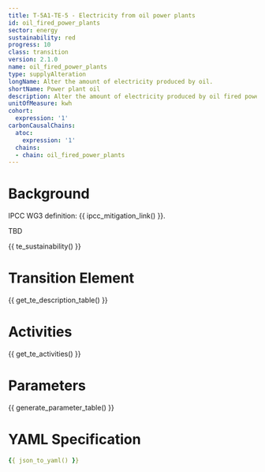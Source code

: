 ```yaml
---
title: T-5A1-TE-5 - Electricity from oil power plants
id: oil_fired_power_plants
sector: energy
sustainability: red
progress: 10
class: transition
version: 2.1.0
name: oil_fired_power_plants
type: supplyAlteration
longName: Alter the amount of electricity produced by oil.
shortName: Power plant oil
description: Alter the amount of electricity produced by oil fired power plants
unitOfMeasure: kwh
cohort:
  expression: '1'
carbonCausalChains:
  atoc:
    expression: '1'
  chains:
  - chain: oil_fired_power_plants
---
```

# Background

IPCC WG3 definition: {{ ipcc_mitigation_link() }}.

TBD



{{ te_sustainability() }}

# Transition Element

{{ get_te_description_table() }}




# Activities

{{ get_te_activities() }}


# Parameters

{{ generate_parameter_table() }}


# YAML Specification

```yaml
{{ json_to_yaml() }}
```